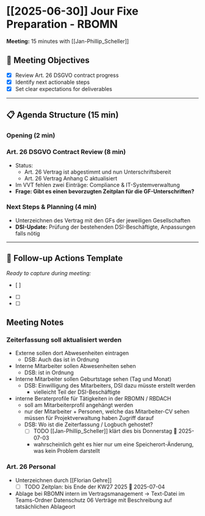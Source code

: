 # [[2025-06-30]] Jour Fixe Preparation - RBOMN

**Meeting:** 15 minutes with [[Jan-Phillip_Scheller]]  

## 🎯 Meeting Objectives
- [x] Review Art. 26 DSGVO contract progress
- [x] Identify next actionable steps
- [x] Set clear expectations for deliverables

---

## 📋 Agenda Structure (15 min)

### Opening (2 min)


### Art. 26 DSGVO Contract Review (8 min)
- Status: 
	- Art. 26 Vertrag ist abgestimmt und nun Unterschriftsbereit
	- Art. 26 Vertrag Anhang C aktualisiert
- Im VVT fehlen zwei Einträge: Compliance & IT-Systemverwaltung
- **Frage: Gibt es einen bevorzugten Zeitplan für die GF-Unterschriften?**

### Next Steps & Planning (4 min)
- Unterzeichnen des Vertrag mit den GFs der jeweiligen Gesellschaften
- **DSI-Update:** Prüfung der bestehenden DSI-Beschäftigte, Anpassungen falls nötig 


---
## 📝 Follow-up Actions Template
*Ready to capture during meeting:*
- [ ] 
- [ ] 
- [ ] 

## Meeting Notes
### Zeiterfassung soll aktualisiert werden
- Externe sollen dort Abwesenheiten eintragen
	- DSB: Auch das ist in Ordnung
- Interne Mitarbeiter sollen Abwesenheiten sehen
	- DSB: ist in Ordnung
- Interne Mitarbeiter sollen Geburtstage sehen (Tag und Monat)
	- DSB: Einwilligung des Mitarbeiters, DSI dazu müsste erstellt werden
		- vielleicht Teil der DSI-Beschäftigte
- interne Beraterprofile für Tätigkeiten in der RBOMN / RBDACH
	- soll am Mitarbeiterprofil angehängt werden
	- nur der Mitarbeiter + Personen, welche das Mitarbeiter-CV sehen müssen für Projektverwaltung haben Zugriff darauf
	- DSB: Wo ist die Zeiterfassung / Logbuch gehostet?
		- [ ] TODO [[Jan-Phillip_Scheller]] klärt dies bis Donnerstag 📅 2025-07-03
		- wahrscheinlich geht es hier nur um eine Speicherort-Änderung, was kein Problem darstellt
### Art. 26 Personal
- Unterzeichnen durch [[Florian Gehre]]
	- [ ] TODO Zeitplan: bis Ende der KW27 2025 📅 2025-07-04
- Ablage bei RBOMN intern im Vertragsmanagement -> Text-Datei im Teams-Ordner Datenschutz 06 Verträge mit Beschreibung auf tatsächlichen Ablageort
